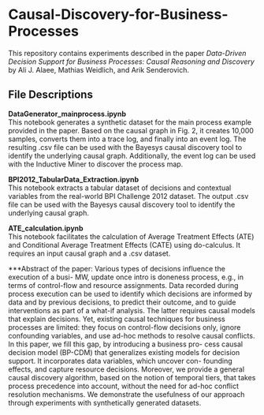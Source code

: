 # Causal-Discovery-for-Business-Processes

This repository contains experiments described in the paper *Data-Driven Decision Support for Business Processes: Causal Reasoning and Discovery* by Ali J. Alaee, Mathias Weidlich, and Arik Senderovich.

## File Descriptions

**DataGenerator_mainprocess.ipynb**  
This notebook generates a synthetic dataset for the main process example provided in the paper. Based on the causal graph in Fig. 2, it creates 10,000 samples, converts them into a trace log, and finally into an event log. The resulting .csv file can be used with the Bayesys causal discovery tool to identify the underlying causal graph. Additionally, the event log can be used with the Inductive Miner to discover the process map.

**BPI2012_TabularData_Extraction.ipynb**  
This notebook extracts a tabular dataset of decisions and contextual variables from the real-world BPI Challenge 2012 dataset. The output .csv file can be used with the Bayesys causal discovery tool to identify the underlying causal graph.

**ATE_calculation.ipynb**  
This notebook facilitates the calculation of Average Treatment Effects (ATE) and Conditional Average Treatment Effects (CATE) using do-calculus. It requires an input causal graph and a .csv dataset.


***Abstract of the paper:
Various types of decisions influence the execution of a busi- MW, update once
intro is doneness process, e.g., in terms of control-flow and resource assignments. Data
recorded during process execution can be used to identify which decisions
are informed by data and by previous decisions, to predict their outcome,
and to guide interventions as part of a what-if analysis. The latter requires
causal models that explain decisions. Yet, existing causal techniques for
business processes are limited: they focus on control-flow decisions only,
ignore confounding variables, and use ad-hoc methods to resolve causal
conflicts. In this paper, we fill this gap, by introducing a business pro-
cess causal decision model (BP-CDM) that generalizes existing models
for decision support. It incorporates data variables, which uncover con-
founding effects, and capture resource decisions. Moreover, we provide
a general causal discovery algorithm, based on the notion of temporal
tiers, that takes process precedence into account, without the need for
ad-hoc conflict resolution mechanisms. We demonstrate the usefulness of
our approach through experiments with synthetically generated datasets.
